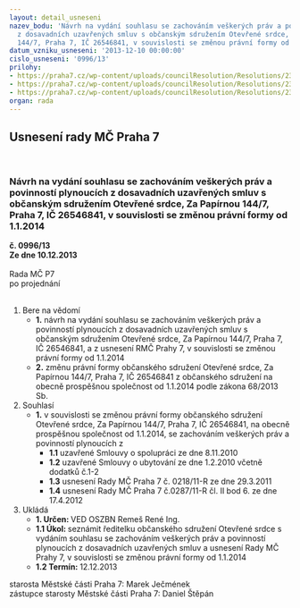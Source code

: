 ```yaml
---
layout: detail_usneseni
nazev_bodu: 'Návrh na vydání souhlasu se zachováním veškerých práv a povinností plynoucích
  z dosavadních uzavřených smluv s občanským sdružením Otevřené srdce, Za Papírnou
  144/7, Praha 7, IČ 26546841, v souvislosti se změnou právní formy od 1.1.2014  '
datum_vzniku_usneseni: '2013-12-10 00:00:00'
cislo_usneseni: '0996/13'
prilohy:
- https://praha7.cz/wp-content/uploads/councilResolution/Resolutions/23385/65-13-0218.doc
- https://praha7.cz/wp-content/uploads/councilResolution/Resolutions/23385/65-13-0287.doc
- https://praha7.cz/wp-content/uploads/councilResolution/Resolutions/23385/65-13-os_registr0001.pdf
organ: rada
---
```

<div id="ucUsn_pList" class="usn">
	<span><h2>Usnesení rady MČ Praha 7 </h2>
<br></span><div class="standBody">
<span><h3>Návrh na vydání souhlasu se zachováním veškerých práv a povinností plynoucích z dosavadních uzavřených smluv s občanským sdružením Otevřené srdce, Za Papírnou 144/7, Praha 7, IČ 26546841, v souvislosti se změnou právní formy od 1.1.2014  </h3></span><div class="center">
		<strong>č. 0996/13</strong><br>
	</div>
<div class="center">
		<strong>Ze dne 10.12.2013</strong><br><br>
	</div>Rada MČ P7<br> po projednání<br><br><ol>
<li>Bere na vědomí<ul>
<li>
<strong>1.</strong> návrh na vydání souhlasu se zachováním veškerých práv a povinností plynoucích z dosavadních uzavřených smluv s občanským sdružením Otevřené srdce, Za Papírnou 144/7, Praha 7, IČ 26546841, a z usnesení RMČ Prahy 7, v souvislosti se změnou právní formy od 1.1.2014  </li>
<li>
<strong>2.</strong> změnu právní formy občanského sdružení Otevřené srdce, Za Papírnou 144/7, Praha 7, IČ 26546841 z občanského sdružení na obecně prospěšnou společnost od 1.1.2014 podle zákona 68/2013 Sb.  </li>
</ul>
</li>
<li>Souhlasí<ul><li>
<strong>1.</strong> v souvislosti se změnou právní formy občanského sdružení Otevřené srdce, Za Papírnou 144/7, Praha 7, IČ 26546841, na obecně prospěšnou společnost od 1.1.2014, se zachováním veškerých práv a povinností plynoucích z  <ul>
<li>
<strong>1.1</strong> uzavřené Smlouvy o spolupráci ze dne 8.11.2010</li>
<li>
<strong>1.2</strong> uzavřené Smlouvy o ubytování ze dne 1.2.2010 včetně dodatků č.1-2</li>
<li>
<strong>1.3</strong> usnesení Rady MČ Praha 7 č. 0218/11-R ze dne 29.3.2011  </li>
<li>
<strong>1.4</strong> usnesení Rady MČ Praha 7 č.0287/11-R čl. II bod 6. ze dne 17.4.2012         </li>
</ul>
</li></ul>
</li>
<li>Ukládá<ul>
<li>
<strong>1. Určen: </strong>VED OSZBN Remeš René Ing.</li>
<li>
<strong>1.1 Úkol: </strong>seznámit ředitelku občanského sdružení Otevřené srdce s vydáním souhlasu se zachováním veškerých práv a povinností plynoucích z dosavadních uzavřených smluv a usnesení Rady MČ Prahy 7, v souvislosti se změnou právní formy od 1.1.2014  </li>
<li>
<strong>1.2 Termín: </strong>12.12.2013</li>
</ul>
</li>
</ol>starosta Městské části Praha 7: Marek Ječmének<br>zástupce starosty Městské části Praha 7: Daniel Štěpán 
</div>
</div>